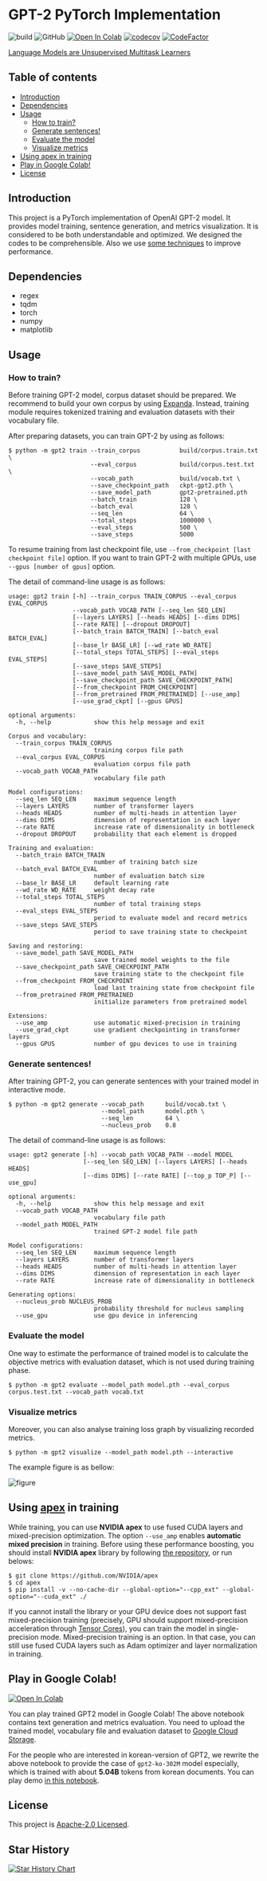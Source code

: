 # GPT-2 PyTorch Implementation

![build](https://github.com/affjljoo3581/GPT2/workflows/build/badge.svg)
![GitHub](https://img.shields.io/github/license/affjljoo3581/GPT2)
[![Open In Colab](https://colab.research.google.com/assets/colab-badge.svg)](https://colab.research.google.com/github/affjljoo3581/GPT2/blob/master/GPT2_Interactive_Notebook.ipynb)
[![codecov](https://codecov.io/gh/affjljoo3581/GPT2/branch/master/graph/badge.svg)](https://codecov.io/gh/affjljoo3581/GPT2)
[![CodeFactor](https://www.codefactor.io/repository/github/affjljoo3581/gpt2/badge)](https://www.codefactor.io/repository/github/affjljoo3581/gpt2)

[Language Models are Unsupervised Multitask Learners](https://cdn.openai.com/better-language-models/language_models_are_unsupervised_multitask_learners.pdf)

## Table of contents

* [Introduction](#introduction)
* [Dependencies](#dependencies)
* [Usage](#usage)
  * [How to train?](#how-to-train)
  * [Generate sentences!](#generate-sentences)
  * [Evaluate the model](#evaluate-the-model)
  * [Visualize metrics](#visualize-metrics)
* [Using apex in training](#using-apex-in-training)
* [Play in Google Colab!](#play-in-google-colab)
* [License](#license)


## Introduction
This project is a PyTorch implementation of OpenAI GPT-2 model. It provides model training, sentence generation, and metrics visualization. It is considered to be both understandable and optimized. We designed the codes to be comprehensible. Also we use [some techniques](#using-apex-in-training) to improve performance.

## Dependencies
* regex
* tqdm
* torch
* numpy
* matplotlib

## Usage

### How to train?
Before training GPT-2 model, corpus dataset should be prepared. We recommend to build your own corpus by using [Expanda](https://github.com/affjljoo3581/Expanda). Instead, training module requires tokenized training and evaluation datasets with their vocabulary file.

After preparing datasets, you can train GPT-2 by using as follows:

    $ python -m gpt2 train --train_corpus           build/corpus.train.txt \
                           --eval_corpus            build/corpus.test.txt \
                           --vocab_path             build/vocab.txt \
                           --save_checkpoint_path   ckpt-gpt2.pth \
                           --save_model_path        gpt2-pretrained.pth
                           --batch_train            128 \
                           --batch_eval             128 \
                           --seq_len                64 \
                           --total_steps            1000000 \
                           --eval_steps             500 \
                           --save_steps             5000

To resume training from last checkpoint file, use `--from_checkpoint [last checkpoint file]` option.
If you want to train GPT-2 with multiple GPUs, use `--gpus [number of gpus]` option.

The detail of command-line usage is as follows:

    usage: gpt2 train [-h] --train_corpus TRAIN_CORPUS --eval_corpus EVAL_CORPUS
                      --vocab_path VOCAB_PATH [--seq_len SEQ_LEN]
                      [--layers LAYERS] [--heads HEADS] [--dims DIMS]
                      [--rate RATE] [--dropout DROPOUT]
                      [--batch_train BATCH_TRAIN] [--batch_eval BATCH_EVAL]
                      [--base_lr BASE_LR] [--wd_rate WD_RATE]
                      [--total_steps TOTAL_STEPS] [--eval_steps EVAL_STEPS]
                      [--save_steps SAVE_STEPS]
                      [--save_model_path SAVE_MODEL_PATH]
                      [--save_checkpoint_path SAVE_CHECKPOINT_PATH]
                      [--from_checkpoint FROM_CHECKPOINT]
                      [--from_pretrained FROM_PRETRAINED] [--use_amp]
                      [--use_grad_ckpt] [--gpus GPUS]

    optional arguments:
      -h, --help            show this help message and exit

    Corpus and vocabulary:
      --train_corpus TRAIN_CORPUS
                            training corpus file path
      --eval_corpus EVAL_CORPUS
                            evaluation corpus file path
      --vocab_path VOCAB_PATH
                            vocabulary file path

    Model configurations:
      --seq_len SEQ_LEN     maximum sequence length
      --layers LAYERS       number of transformer layers
      --heads HEADS         number of multi-heads in attention layer
      --dims DIMS           dimension of representation in each layer
      --rate RATE           increase rate of dimensionality in bottleneck
      --dropout DROPOUT     probability that each element is dropped

    Training and evaluation:
      --batch_train BATCH_TRAIN
                            number of training batch size
      --batch_eval BATCH_EVAL
                            number of evaluation batch size
      --base_lr BASE_LR     default learning rate
      --wd_rate WD_RATE     weight decay rate
      --total_steps TOTAL_STEPS
                            number of total training steps
      --eval_steps EVAL_STEPS
                            period to evaluate model and record metrics
      --save_steps SAVE_STEPS
                            period to save training state to checkpoint

    Saving and restoring:
      --save_model_path SAVE_MODEL_PATH
                            save trained model weights to the file
      --save_checkpoint_path SAVE_CHECKPOINT_PATH
                            save training state to the checkpoint file
      --from_checkpoint FROM_CHECKPOINT
                            load last training state from checkpoint file
      --from_pretrained FROM_PRETRAINED
                            initialize parameters from pretrained model

    Extensions:
      --use_amp             use automatic mixed-precision in training
      --use_grad_ckpt       use gradient checkpointing in transformer layers
      --gpus GPUS           number of gpu devices to use in training

### Generate sentences!
After training GPT-2, you can generate sentences with your trained model in interactive mode.

    $ python -m gpt2 generate --vocab_path      build/vocab.txt \
                              --model_path      model.pth \
                              --seq_len         64 \
                              --nucleus_prob    0.8

The detail of command-line usage is as follows:

    usage: gpt2 generate [-h] --vocab_path VOCAB_PATH --model MODEL
                         [--seq_len SEQ_LEN] [--layers LAYERS] [--heads HEADS]
                         [--dims DIMS] [--rate RATE] [--top_p TOP_P] [--use_gpu]

    optional arguments:
      -h, --help            show this help message and exit
      --vocab_path VOCAB_PATH
                            vocabulary file path
      --model_path MODEL_PATH
                            trained GPT-2 model file path

    Model configurations:
      --seq_len SEQ_LEN     maximum sequence length
      --layers LAYERS       number of transformer layers
      --heads HEADS         number of multi-heads in attention layer
      --dims DIMS           dimension of representation in each layer
      --rate RATE           increase rate of dimensionality in bottleneck

    Generating options:
      --nucleus_prob NUCLEUS_PROB
                            probability threshold for nucleus sampling
      --use_gpu             use gpu device in inferencing

### Evaluate the model

One way to estimate the performance of trained model is to calculate the objective metrics with evaluation dataset, which is not used during training phase.

    $ python -m gpt2 evaluate --model_path model.pth --eval_corpus corpus.test.txt --vocab_path vocab.txt

### Visualize metrics
Moreover, you can also analyse training loss graph by visualizing recorded metrics.

    $ python -m gpt2 visualize --model_path model.pth --interactive

The example figure is as bellow:

![figure](./example-figure.png)

## Using [apex](https://github.com/NVIDIA/apex) in training
While training, you can use **NVIDIA apex** to use fused CUDA layers and mixed-precision optimization. The option `--use_amp` enables **automatic mixed precision** in training. Before using these performance boosting, you should install **NVIDIA apex** library by following [the repository](https://github.com/NVIDIA/apex), or run belows:

    $ git clone https://github.com/NVIDIA/apex
    $ cd apex
    $ pip install -v --no-cache-dir --global-option="--cpp_ext" --global-option="--cuda_ext" ./

If you cannot install the library or your GPU device does not support fast mixed-precision training (precisely, GPU should support mixed-precision acceleration through [Tensor Cores](https://developer.nvidia.com/tensor-cores)), you can train the model in single-precision mode. Mixed-precision training is an option. In that case, you can still use fused CUDA layers such as Adam optimizer and layer normalization in training.

## Play in Google Colab!
[![Open In Colab](https://colab.research.google.com/assets/colab-badge.svg)](https://colab.research.google.com/github/affjljoo3581/GPT2/blob/master/GPT2_Interactive_Notebook.ipynb)

You can play trained GPT2 model in Google Colab! The above notebook contains text generation and metrics evaluation. You need to upload the trained model, vocabulary file and evaluation dataset to [Google Cloud Storage](https://cloud.google.com/storage).

For the people who are interested in korean-version of GPT2, we rewrite the above notebook to provide the case of `gpt2-ko-302M` model especially, which is trained with about **5.04B** tokens from korean documents. You can play demo [in this notebook](https://colab.research.google.com/github/affjljoo3581/GPT2/blob/master/korean_gpt2_302M_demo.ipynb).

## License
This project is [Apache-2.0 Licensed](./LICENSE).

## Star History

[![Star History Chart](https://api.star-history.com/svg?repos=affjljoo3581/GPT2&type=Date)](https://star-history.com/#affjljoo3581/GPT2&Date)
